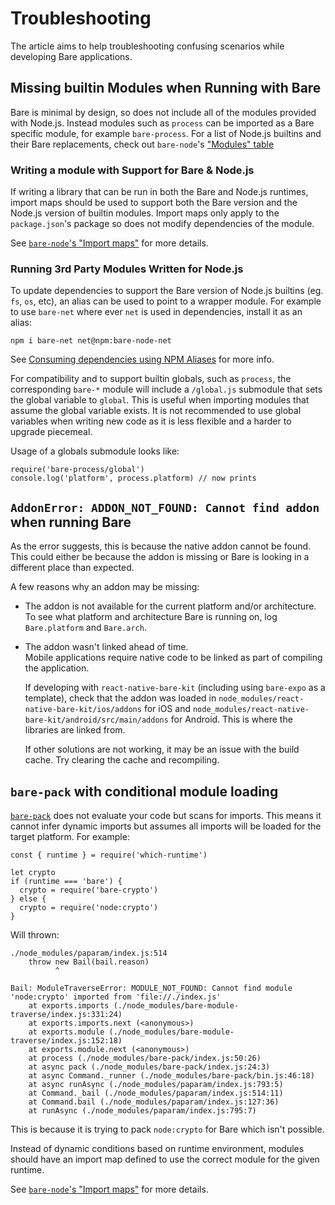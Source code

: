 # Troubleshooting

The article aims to help troubleshooting confusing scenarios while developing Bare applications.

## Missing builtin Modules when Running with Bare

Bare is minimal by design, so does not include all of the modules provided with Node.js. Instead modules such as `process` can be imported as a Bare specific module, for example `bare-process`. For a list of Node.js builtins and their Bare replacements, check out `bare-node`'s ["Modules" table](https://github.com/holepunchto/bare-node?tab=readme-ov-file#modules)

### Writing a module with Support for Bare & Node.js

If writing a library that can be run in both the Bare and Node.js runtimes, import maps should be used to support both the Bare version and the Node.js version of builtin modules. Import maps only apply to the `package.json`'s package so does not modify dependencies of the module.

See [`bare-node`'s "Import maps"](https://github.com/holepunchto/bare-node?tab=readme-ov-file#import-maps) for more details.

### Running 3rd Party Modules Written for Node.js

To update dependencies to support the Bare version of Node.js builtins (eg. `fs`, `os`, etc), an alias can be used to point to a wrapper module. For example to use `bare-net` where ever `net` is used in dependencies, install it as an alias:

```
npm i bare-net net@npm:bare-node-net
```

See [Consuming dependencies using NPM Aliases](./nodejs-compatibility-with-bare.md#consuming-dependencies-using-npm-aliases) for more info.

For compatibility and to support builtin globals, such as `process`, the corresponding `bare-*` module will include a `/global.js` submodule that sets the global variable to `global`. This is useful when importing modules that assume the global variable exists. It is not recommended to use global variables when writing new code as it is less flexible and a harder to upgrade piecemeal.

Usage of a globals submodule looks like:

```
require('bare-process/global')
console.log('platform', process.platform) // now prints
```

## `AddonError: ADDON_NOT_FOUND: Cannot find addon` when running Bare

As the error suggests, this is because the native addon cannot be found. This could either be because the addon is missing or Bare is looking in a different place than expected.

A few reasons why an addon may be missing:

- The addon is not available for the current platform and/or architecture.  
  To see what platform and architecture Bare is running on, log `Bare.platform` and `Bare.arch`.
- The addon wasn't linked ahead of time.  
  Mobile applications require native code to be linked as part of compiling the application.

  If developing with `react-native-bare-kit` (including using `bare-expo` as a template), check that the addon was loaded in `node_modules/react-native-bare-kit/ios/addons` for iOS and `node_modules/react-native-bare-kit/android/src/main/addons` for Android. This is where the libraries are linked from.

  If other solutions are not working, it may be an issue with the build cache. Try clearing the cache and recompiling.

## `bare-pack` with conditional module loading

[`bare-pack`](https://github.com/holepunchto/bare-pack) does not evaluate your code but scans for imports. This means it cannot infer dynamic imports but assumes all imports will be loaded for the target platform. For example:

```
const { runtime } = require('which-runtime')

let crypto
if (runtime === 'bare') {
  crypto = require('bare-crypto')
} else {
  crypto = require('node:crypto')
}
```

Will thrown:

```
./node_modules/paparam/index.js:514
    throw new Bail(bail.reason)
          ^

Bail: ModuleTraverseError: MODULE_NOT_FOUND: Cannot find module 'node:crypto' imported from 'file://./index.js'
    at exports.imports (./node_modules/bare-module-traverse/index.js:331:24)
    at exports.imports.next (<anonymous>)
    at exports.module (./node_modules/bare-module-traverse/index.js:152:18)
    at exports.module.next (<anonymous>)
    at process (./node_modules/bare-pack/index.js:50:26)
    at async pack (./node_modules/bare-pack/index.js:24:3)
    at async Command._runner (./node_modules/bare-pack/bin.js:46:18)
    at async runAsync (./node_modules/paparam/index.js:793:5)
    at Command._bail (./node_modules/paparam/index.js:514:11)
    at Command.bail (./node_modules/paparam/index.js:127:36)
    at runAsync (./node_modules/paparam/index.js:795:7)
```

This is because it is trying to pack `node:crypto` for Bare which isn't possible.

Instead of dynamic conditions based on runtime environment, modules should have an import map defined to use the correct module for the given runtime.

See [`bare-node`'s "Import maps"](https://github.com/holepunchto/bare-node?tab=readme-ov-file#import-maps) for more details.

